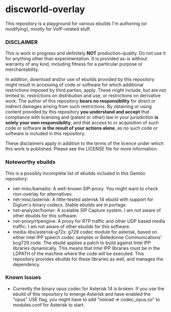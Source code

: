 # discworld-overlay
This repository is a playground for various ebuilds I'm authoring (or modifying), mostly for VoIP-related stuff.

### DISCLAIMER
This is work in progress and definitely **NOT** production-quality. Do not use it for anything other than experimentation.
It is provided as-is without warranty of any kind, including fitness for a particular purpose or merchantability.

In addition, download and/or use of ebuilds provided by this repository might result in accessing of code or software for which additional restrictions imposed by third parties, apply. These might include, but are not limited to, restrictions on distribution and use, or restrictions on derivative work. The author of this repository **bears no responsibility**
for direct or indirect damages arising from such restrictions. By obtaining or using content provided by this repository **you understand and accept** that compliance with licensing and (patent or other) law in your jurisdiction **is solely your own responsibility**, and that access to or acquisition of such code or software **is the result of your actions alone**, as no such code or software is included in this repository.

These disclaimers apply in addition to the terms of the licence under which this work is published. Please see
the LICENSE file for more information.

### Noteworthy ebuilds
This is a possibly incomplete list of ebuilds included in this Gentoo repository:
 - net-misc/kamailio: A well-known SIP-proxy. You might want to check rion-overlay for alternatives.
 - net-misc/asterisk: A little-tested asterisk 14 ebuild with support for Digium's binary codecs.
   Stable ebuilds are in portage.
 - net-analyzer/homer: A scalable SIP Capture system. I am not aware of other ebuilds for this software.
 - net-proxy/rtpengine: A proxy for RTP traffic and other UDP based media traffic.
   I am not aware of other ebuilds for this software.
 - media-libs/asterisk-g72x: g729 codec module for asterisk, based on either Intel IPP speech codec samples
   or Belledonne Communications' bcg729 code. The ebuild applies a patch to build against Intel IPP libraries dynamically.
   This means that Intel IPP libraries must be in the LDPATH of the machine where the code will be executed.
   This repository provides ebuilds for these libraries as well, and manages the dependency.

### Known Issues
 - Currently the binary opus codec for Asterisk 14 is broken. If you use the ebuild of this repository to emerge
   Asterisk and have enabled the "opus" USE flag, you might have to add "noload => codec_opus.so" to modules.conf
   for Asterisk to start.
